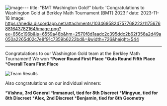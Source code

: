 ![image](https://github.com/seattleinfinity/simc-site/assets/144967122/1d0cca3c-3ae3-488c-9426-aa07825ccf1b)---
title: "BMT Washington Gold!"
blurb: 'Congratulations to Washington Gold at Berkley Math Tournament (BMT) 2023!'
date: 2023-11-18
image: https://media.discordapp.net/attachments/1034695824757768223/1175676881643782164/image.png?ex=656c196b&is=6559a46b&hm=2570f8d1aadc2c395ddc2b62f356a2d49a050a2265d02c7e8f91c7359b6222bd&=&width=726&height=544

---
Congratulations to our Washington Gold team at the Berkley Math Tournament! We won 
*__Power Round First Place__
*__Guts Round Fifth Place__
*__Overall Team First Place__

![Team Results](https://media.discordapp.net/attachments/1097748999714394214/1173053658842267750/SPOILER_IMG_0777.JPG?ex=656bc8da&is=655953da&hm=7e80309a3dd434a7ed052fb2579c94b7d73b879e80592bf5c49a26ed2dc63900&=&width=408&height=544)

Also congratulations on our individual winners:

*__Vishnu, 3rd General__
*__Immanuel, tied for 8th Discreet__
*__Mingyue, tied for 8th Discreet__
*__Alex, 2nd Discreet__
*__Benjamin, tied for 8th Geometry__

